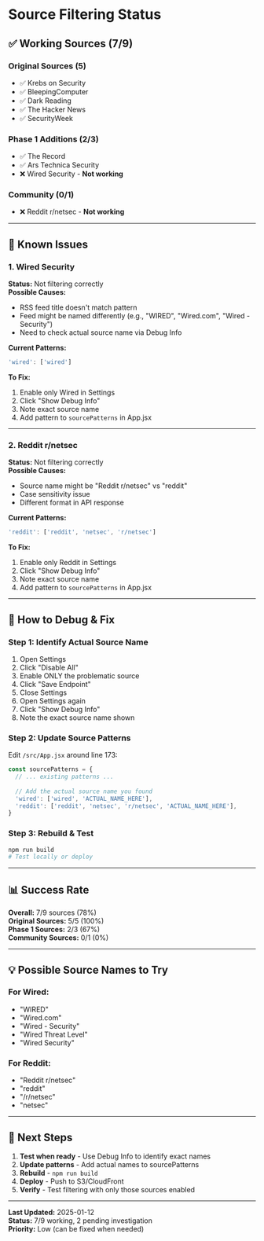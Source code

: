 # Source Filtering Status

## ✅ Working Sources (7/9)

### **Original Sources (5)**
- ✅ Krebs on Security
- ✅ BleepingComputer  
- ✅ Dark Reading
- ✅ The Hacker News
- ✅ SecurityWeek

### **Phase 1 Additions (2/3)**
- ✅ The Record
- ✅ Ars Technica Security
- ❌ Wired Security - **Not working**

### **Community (0/1)**
- ❌ Reddit r/netsec - **Not working**

---

## 🐛 Known Issues

### **1. Wired Security**
**Status:** Not filtering correctly  
**Possible Causes:**
- RSS feed title doesn't match pattern
- Feed might be named differently (e.g., "WIRED", "Wired.com", "Wired - Security")
- Need to check actual source name via Debug Info

**Current Patterns:**
```javascript
'wired': ['wired']
```

**To Fix:**
1. Enable only Wired in Settings
2. Click "Show Debug Info"
3. Note exact source name
4. Add pattern to `sourcePatterns` in App.jsx

---

### **2. Reddit r/netsec**
**Status:** Not filtering correctly  
**Possible Causes:**
- Source name might be "Reddit r/netsec" vs "reddit"
- Case sensitivity issue
- Different format in API response

**Current Patterns:**
```javascript
'reddit': ['reddit', 'netsec', 'r/netsec']
```

**To Fix:**
1. Enable only Reddit in Settings
2. Click "Show Debug Info"  
3. Note exact source name
4. Add pattern to `sourcePatterns` in App.jsx

---

## 🔧 How to Debug & Fix

### **Step 1: Identify Actual Source Name**
1. Open Settings
2. Click "Disable All"
3. Enable ONLY the problematic source
4. Click "Save Endpoint"
5. Close Settings
6. Open Settings again
7. Click "Show Debug Info"
8. Note the exact source name shown

### **Step 2: Update Source Patterns**
Edit `/src/App.jsx` around line 173:

```javascript
const sourcePatterns = {
  // ... existing patterns ...
  
  // Add the actual source name you found
  'wired': ['wired', 'ACTUAL_NAME_HERE'],
  'reddit': ['reddit', 'netsec', 'r/netsec', 'ACTUAL_NAME_HERE'],
}
```

### **Step 3: Rebuild & Test**
```bash
npm run build
# Test locally or deploy
```

---

## 📊 Success Rate

**Overall:** 7/9 sources (78%)  
**Original Sources:** 5/5 (100%)  
**Phase 1 Sources:** 2/3 (67%)  
**Community Sources:** 0/1 (0%)

---

## 💡 Possible Source Names to Try

### **For Wired:**
- "WIRED"
- "Wired.com"
- "Wired - Security"
- "Wired Threat Level"
- "Wired Security"

### **For Reddit:**
- "Reddit r/netsec"
- "reddit"
- "/r/netsec"
- "netsec"

---

## 🎯 Next Steps

1. **Test when ready** - Use Debug Info to identify exact names
2. **Update patterns** - Add actual names to sourcePatterns
3. **Rebuild** - `npm run build`
4. **Deploy** - Push to S3/CloudFront
5. **Verify** - Test filtering with only those sources enabled

---

**Last Updated:** 2025-01-12  
**Status:** 7/9 working, 2 pending investigation  
**Priority:** Low (can be fixed when needed)
